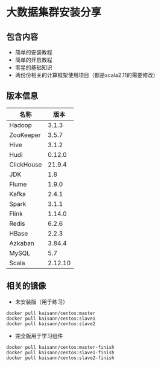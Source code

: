 # 大数据集群安装分享

## 包含内容

- 简单的安装教程
- 简单的开启教程
- 零星的基础知识
- 两份份相关的计算框架使用项目（都是scala2.11的需要修改）

## 版本信息 
| 名称      | 版本    |
|----------|---------|
| Hadoop   | 3.1.3   |
| ZooKeeper | 3.5.7   |
| Hive     | 3.1.2   |
| Hudi     | 0.12.0  |
| ClickHouse| 21.9.4  |
| JDK       | 1.8     |
| Flume    | 1.9.0   |
| Kafka    | 2.4.1   |
| Spark    | 3.1.1   |
| Flink    | 1.14.0  |
| Redis    | 6.2.6   |
| HBase    | 2.2.3   |
| Azkaban  | 3.84.4  |
| MySQL    | 5.7     |
| Scala    | 2.12.10 |

## 相关的镜像

- 未安装版（用于练习）

```shell
docker pull kaisann/centos:master
docker pull kaisann/centos:slave1
docker pull kaisann/centos:slave2
```

- 完全版用于学习组件

```shell
docker pull kaisann/centos:master-finish
docker pull kaisann/centos:slave1-finish
docker pull kaisann/centos:slave2-finish
```